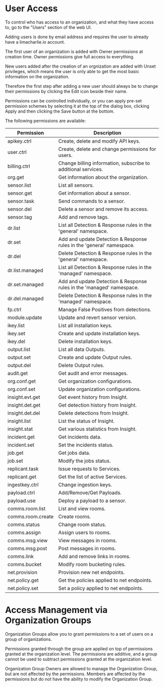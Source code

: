 # User Access

To control who has access to an organization, and what they have access to, go
to the "Users" section of the web UI.

Adding users is done by email address and requires the user to already have
a limacharlie.io account.

The first user of an organization is added with Owner permissions at creation time.
Owner permissions give full access to everything.

New users added after the creation of an orgnization are added with Unset privileges,
which means the user is only able to get the most basic information on the organization.

Therefore the first step after adding a new user should always be to change their
permissions by clicking the Edit icon beside their name.

Permissions can be controlled individually, or you can apply pre-set permission
schemes by selecting it at the top of the dialog box, clicking Apply and then
clicking the Save button at the bottom.

The following permissions are available:

| Permission        | Description                                                          
| ----------------- | ---------------------------------------------------------------------
| apikey.ctrl       | Create, delete and modify API keys.                                  
| user.ctrl         | Create, delete and change permissions for users.                     
| billing.ctrl      | Change billing information, subscribe to additional services.        
| org.get           | Get information about the organization.                              
| sensor.list       | List all sensors.                                                    
| sensor.get        | Get information about a sensor.                                      
| sensor.task       | Send commands to a sensor.                                           
| sensor.del        | Delete a sensor and remove its access.                               
| sensor.tag        | Add and remove tags.                                                 
| dr.list           | List all Detection & Response rules in the 'general' namespace.      
| dr.set            | Add and update Detection & Response rules in the 'general' namespace.
| dr.del            | Delete Detection & Response rules in the 'general' namespace.        
| dr.list.managed   | List all Detection & Response rules in the 'managed' namespace.      
| dr.set.managed    | Add and update Detection & Response rules in the 'managed' namespace.
| dr.del.managed    | Delete Detection & Response rules in the 'managed' namespace.        
| fp.ctrl           | Manage False Positives from detections.                              
| module.update     | Update and revert sensor version.                                    
| ikey.list         | List all installation keys.                                          
| ikey.set          | Create and update installation keys.                                 
| ikey.del          | Delete installation keys.                                            
| output.list       | List all data Outputs.                                               
| output.set        | Create and update Output rules.                                      
| output.del        | Delete Output rules.                                                 
| audit.get         | Get audit and error messages.                                        
| org.conf.get      | Get organization configurations.                                     
| org.conf.set      | Update organization configurations.                                  
| insight.evt.get   | Get event history from Insight.                                      
| insight.det.get   | Get detection history from Insight.                                  
| insight.det.del   | Delete detections from Insight.                                      
| insight.list      | List the status of Insight.                                          
| insight.stat      | Get various statistics from Insight.                                 
| incident.get      | Get incidents data.                                                  
| incident.set      | Set the incidents status.                                            
| job.get           | Get jobs data.                                                       
| job.set           | Modify the jobs status.                                              
| replicant.task    | Issue requests to Services.                                          
| replicant.get     | Get the list of active Services.                                     
| ingestkey.ctrl    | Change ingestion keys.                                               
| payload.ctrl      | Add/Remove/Get Payloads.                                             
| payload.use       | Deploy a payload to a sensor.                                        
| comms.room.list   | List and view rooms.                                                 
| comms.room.create | Create rooms.                                                        
| comms.status      | Change room status.                                                  
| comms.assign      | Assign users to rooms.                                               
| comms.msg.view    | View messages in rooms.                                              
| comms.msg.post    | Post messages in rooms.                                              
| comms.link        | Add and remove links in rooms.                                       
| comms.bucket      | Modify room bucketing rules.                                         
| net.provision     | Provision new net endpoints.                                         
| net.policy.get    | Get the policies applied to net endpoints.                           
| net.policy.set    | Set a policy applied to net endpoints.                               


# Access Management via Organization Groups
Organization Groups allow you to grant permissions to a set of users on a group of organizations.

Permissions granted through the group are applied on top of permissions granted at the organization level. The permissions are additive, and a group cannot be used to subtract permissions granted at the organization level.

Organization Group Owners are allowed to manage the Organization Group, but are not affected by the permissions. Members are affected by the permissions but do not have the ability to modify the Organization Group.